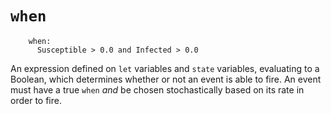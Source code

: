 # `when`

```
    when:
      Susceptible > 0.0 and Infected > 0.0
```

An expression defined on `let` variables and `state` variables, evaluating to a
Boolean, which determines whether or not an event is able to fire. An event must
have a true `when` _and_ be chosen stochastically based on its rate in order to
fire.
